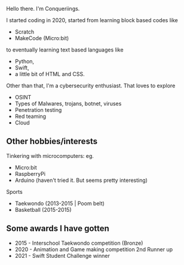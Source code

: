 Hello there. I'm Conqueriings. 

I started coding in 2020, started from learning block based codes like
- Scratch
- MakeCode (Micro:bit)

to eventually learning text based languages like 
- Python,
- Swift, 
- a little bit of HTML and CSS.

Other than that, I'm a cybersecurity enthusiast. That loves to explore 
- OSINT
- Types of Malwares, trojans, botnet, viruses 
- Penetration testing 
- Red teaming 
- Cloud 

Other hobbies/interests
----------------------
Tinkering with microcomputers: eg.
- Micro:bit
- RaspberryPi
- Arduino (haven't tried it. But seems pretty interesting) 

Sports 
- Taekwondo (2013-2015 | Poom belt) 
- Basketball (2015-2015) 


Some awards I have gotten
--------------------------
- 2015 - Interschool Taekwondo competition (Bronze) 
- 2020 - Animation and Game making competition 
2nd Runner up 
- 2021 - Swift Student Challenge 
winner 
